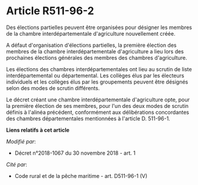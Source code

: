 # Article R511-96-2

Des élections partielles peuvent être organisées pour désigner les membres de la chambre interdépartementale d'agriculture
nouvellement créée.

A défaut d'organisation d'élections partielles, la première élection des membres de la chambre interdépartementale
d'agriculture a lieu lors des prochaines élections générales des membres des chambres d'agriculture.

Les élections des chambres interdépartementales ont lieu au scrutin de liste interdépartemental ou départemental. Les
collèges élus par les électeurs individuels et les collèges élus par les groupements peuvent être désignés selon des modes de
scrutin différents.

Le décret créant une chambre interdépartementale d'agriculture opte, pour la première élection de ses membres, pour l'un des
deux modes de scrutin définis à l'alinéa précédent, conformément aux délibérations concordantes des chambres départementales
mentionnées à l'article D. 511-96-1.

**Liens relatifs à cet article**

_Modifié par_:

  - Décret n°2018-1067 du 30 novembre 2018 - art. 1

_Cité par_:

  - Code rural et de la pêche maritime - art. D511-96-1 (V)
